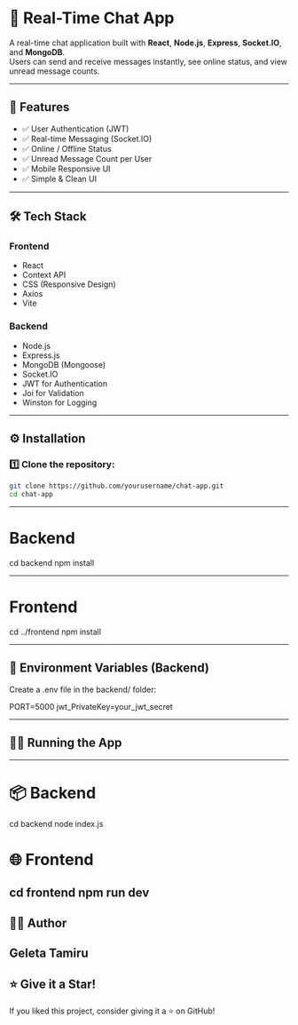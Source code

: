 # 💬 Real-Time Chat App

A real-time chat application built with **React**, **Node.js**, **Express**, **Socket.IO**, and **MongoDB**.  
Users can send and receive messages instantly, see online status, and view unread message counts.

---

## 🚀 Features
- ✅ User Authentication (JWT)
- ✅ Real-time Messaging (Socket.IO)
- ✅ Online / Offline Status
- ✅ Unread Message Count per User
- ✅ Mobile Responsive UI
- ✅ Simple & Clean UI

---

## 🛠️ Tech Stack
### **Frontend**
- React
- Context API
- CSS (Responsive Design)
- Axios
- Vite

### **Backend**
- Node.js
- Express.js
- MongoDB (Mongoose)
- Socket.IO
- JWT for Authentication
- Joi for Validation
- Winston for Logging

---

## ⚙️ Installation

### 1️⃣ Clone the repository:
```bash
git clone https://github.com/yourusername/chat-app.git
cd chat-app
```
---
# Backend
cd backend
npm install

---
# Frontend
cd ../frontend
npm install

---
## 🔑 Environment Variables (Backend)
Create a .env file in the backend/ folder:

PORT=5000
jwt_PrivateKey=your_jwt_secret

---
## 🏃‍♂️ Running the App
---
# 📦 Backend
cd backend
node index.js

# 🌐 Frontend
cd frontend
npm run dev
---

## 🧑‍💻 Author
**Geleta Tamiru**  
---

## ⭐ Give it a Star!
If you liked this project, consider giving it a ⭐ on GitHub!